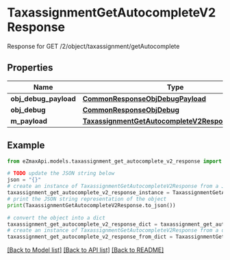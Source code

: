 # TaxassignmentGetAutocompleteV2Response

Response for GET /2/object/taxassignment/getAutocomplete

## Properties

Name | Type | Description | Notes
------------ | ------------- | ------------- | -------------
**obj_debug_payload** | [**CommonResponseObjDebugPayload**](CommonResponseObjDebugPayload.md) |  | 
**obj_debug** | [**CommonResponseObjDebug**](CommonResponseObjDebug.md) |  | [optional] 
**m_payload** | [**TaxassignmentGetAutocompleteV2ResponseMPayload**](TaxassignmentGetAutocompleteV2ResponseMPayload.md) |  | 

## Example

```python
from eZmaxApi.models.taxassignment_get_autocomplete_v2_response import TaxassignmentGetAutocompleteV2Response

# TODO update the JSON string below
json = "{}"
# create an instance of TaxassignmentGetAutocompleteV2Response from a JSON string
taxassignment_get_autocomplete_v2_response_instance = TaxassignmentGetAutocompleteV2Response.from_json(json)
# print the JSON string representation of the object
print(TaxassignmentGetAutocompleteV2Response.to_json())

# convert the object into a dict
taxassignment_get_autocomplete_v2_response_dict = taxassignment_get_autocomplete_v2_response_instance.to_dict()
# create an instance of TaxassignmentGetAutocompleteV2Response from a dict
taxassignment_get_autocomplete_v2_response_from_dict = TaxassignmentGetAutocompleteV2Response.from_dict(taxassignment_get_autocomplete_v2_response_dict)
```
[[Back to Model list]](../README.md#documentation-for-models) [[Back to API list]](../README.md#documentation-for-api-endpoints) [[Back to README]](../README.md)


